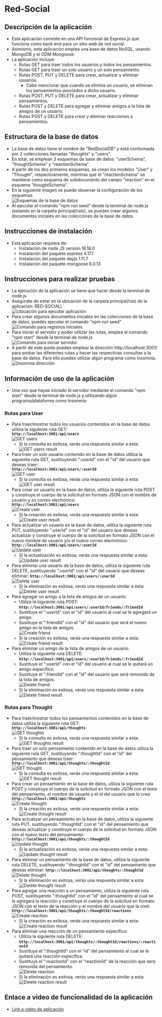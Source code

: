 # Red-Social

## Descripción de la aplicación  

* Esta aplicación consiste en una API funcional de Express.js que funciona como back end para un sitio web de red social.
* Asimismo, esta aplicación emplea una base de datos NoSQL, usando MongoDB y el ODM Mongoose.
* La aplicación incluye:
    * Rutas GET para traer todos los usuarios y todos los pensamientos.
    * Rutas GET para traer un solo usuario y un solo pensamiento.
    * Rutas POST, PUT y DELETE para crear, actualizar y eliminar usuarios.
        * Cabe mencionar que cuando se elimina un usuario, se eliminan los pensamientos asociados a dicho usuario.
    * Rutas POST, PUT y DELETE para crear, actualizar y eliminar pensamientos.
    * Rutas POST y DELETE para agregar y eliminar amigos a la lista de amigos de un usuario.
    * Rutas POST y DELETE para crear y eliminar reacciones a pensamientos.
    
## Estructura de la base de datos

 * La base de datos tiene el nombre de "RedSocialDB" y está conformada por 2 collecciones llamadas "thoughts" y "users".
 * En total, se emplean 3 esquemas de base de datos: "userSchema", "thoughtSchema" y "reactionSchema". 
 * A partir de los dos primeros esquemas, se crean los modelos "User" y "Thought", respectivamente, mientras que el "reactionSchema" se mantiene como esquema de subdocumento del campo "reaction" en el esquema "thoughtSchema".
 * En la siguiente imagen se puede observar la configuración de los esquemas.  
    ![Esquemas de la base de datos](./images/Esquemas.JPG)  
 * Al ejecutar el comando "npm run seed" desde la terminal de node.js (estando en la carpeta principal/raíz), se pueden crear algunos documentos iniciales en las colecciones de la base de datos.

## Instrucciones de instalación  

* Esta aplicación requiere de:
    * Instalación de node JS versión 16.18.0
    * Instalación del paquete express 4.17.1
    * Instalación del paquete dayjs 1.11.7
    * Instalación del paquete mongoose 6.0.13

## Instrucciones para realizar pruebas 

* La ejecución de la aplicación se tiene que hacer desde la terminal de node.js
* Asegúrate de estar en la ubicación de la carpeta principal/raíz de la aplicación: RED-SOCIAL\      
  ![Ubicación para ejecutar aplicación](./images/Path.JPG)
* Para crear algunos documentos iniciales en las colecciones de la base de datos, puedes ejecutar el comando "npm run seed"  
  ![Comando para registros iniciales](./images/Seed.JPG)
* Para iniciar el servidor y poder utilizar las rutas, emplea el comando "npm start" desde la terminal de node.js    
  ![Comando para iniciar servidor](./images/Iniciar.JPG)
* A partir de este punto puedes emplear la dirección http://localhost:3001/ para probar las diferentes rutas y hacer las respectivas consultas a la base de datos. Para ello puedes utilizar algún programa como Insomnia.    
  ![Insomnia dirección](./images/Insomnia.JPG)

## Información de uso de la aplicación

* Una vez que hayas iniciado el servidor mediante el comando "npm start" desde la terminal de node.js y utilizando algún programa/plataforma como Insomnia:

### Rutas para User

* Para traer/mostrar todos los usuarios contenidos en la base de datos utiliza la siguiente ruta GET:  
    **`http://localhost:3001/api/users`**  
    ![GET users](./images/GetUsers.JPG)    
    * Si la consulta es exitosa, verás una respuesta similar a esta:    
    ![GET users result](./images/GetUsersResult.JPG)  
* Para traer un solo usuario contenido en la base de datos utiliza la siguiente ruta GET, sustituyendo ":userId" con el "id" del usuario que deseas traer:    
    **`http://localhost:3001/api/users/:userId`**    
    ![GET user](./images/GetUser.JPG)      
    * Si la consulta es exitosa, verás una respuesta similar a esta:    
      ![GET user result](./images/GetUserResult.JPG)  
* Para crear un usuario en la base de datos, utiliza la siguiente ruta POST y construye el cuerpo de la solicitud en formato JSON con el nombre de usuario y su correo electrónico:  
    **`http://localhost:3001/api/users`**  
    ![Create user](./images/CreateUser.JPG)  
    * Si la creación es exitosa, verás una respuesta similar a esta:  
      ![Create user result](./images/CreateUserResult.JPG)  
* Para actualizar un usuario en la base de datos, utiliza la siguiente ruta PUT, sustituyendo ":userId" con el "id" del usuario que deseas actualizar y construye el cuerpo de la solicitud en formato JSON con el nuevo nombre de usuario y/o el nuevo correo electrónico:  
    **`http://localhost:3001/api/users/:userId`**   
    ![Update user](./images/UpdateUser.JPG)  
    * Si la actualización es exitosa, verás una respuesta similar a esta:   
     ![Update user result](./images/UpdateUserResult.JPG) 
* Para eliminar una usuario de la base de datos, utiliza la siguiente ruta DELETE, sustituyendo ":userId" con el "id" del usuario que deseas eliminar: 
    **`http://localhost:3001/api/users/:userId`**  
    ![Delete user](./images/DeleteUser.JPG)  
    * Si la eliminación es exitosa, verás una respuesta similar a esta:     
      ![Delete user result](./images/DeleteUserResult.JPG) 
* Para agregar un amigo a la lista de amigos de un usuario:  
    * Utiliza la siguiente ruta POST: **`http://localhost:3001/api/users/:userId/friends/:friendId`**  
    * Sustituye el ":userId" con el "id" del usuario al cual se le agregará un amigo.  
    * Sustituye el ":friendId" con el "id" del usuario que será el nuevo amigo en la lista de amigos.  
    ![Create friend](./images/CreateFriend.JPG)  
    * Si la creación es exitosa, verás una respuesta similar a esta:    
      ![Create friend result](./images/CreateFriendResult.JPG)  
* Para eliminar un amigo de la lista de amigos de un usuario:  
    * Utiliza la siguiente ruta DELETE: **`http://localhost:3001/api/users/:userId/friends/:friendId`**  
    * Sustituye el ":userId" con el "id" del usuario al cual se le quitará un amigo específico.  
    * Sustituye el ":friendId" con el "id" del usuario que será removido de la lista de amigos.  
    ![Delete friend](./images/DeleteFriend.JPG)  
    * Si la eliminación es exitosa, verás una respuesta similar a esta:   
      ![Delete friend result](./images/DeleteFriendResult.JPG)  

### Rutas para Thought

* Para traer/mostrar todos los pensamientos contenidos en la base de datos utiliza la siguiente ruta GET:    
    **`http://localhost:3001/api/thoughts`**  
    ![GET thoughts](./images/GetThoughts.JPG)  
    * Si la consulta es exitosa, verás una respuesta similar a esta:  
      ![GET thoughts result](./images/GetThoughtsResult.JPG) 
* Para traer un solo pensamiento contenido en la base de datos utiliza la siguiente ruta GET, sustituyendo ":thoughtId" con el "id" del pensamiento que deseas traer:      
    **`http://localhost:3001/api/thoughts/:thoughtId`**    
    ![GET thought](./images/GetThought.JPG)      
    * Si la consulta es exitosa, verás una respuesta similar a esta:    
      ![GET thought result](./images/GetThoughtResult.JPG) 
* Para crear un pensamiento en la base de datos, utiliza la siguiente ruta POST y construye el cuerpo de la solicitud en formato JSON con el texto del pensamiento, el nombre de usuario y el id del usuario que lo crea:  
    **`http://localhost:3001/api/thoughts`**  
    ![Create thought](./images/CreateThought.JPG)  
    * Si la creación es exitosa, verás una respuesta similar a esta:   
      ![Create thought result](./images/CreateThoughtResult.JPG)  
* Para actualizar un pensamiento en la base de datos, utiliza la siguiente ruta PUT, sustituyendo ":thoughtId" con el "id" del pensamiento que deseas actualizar y construye el cuerpo de la solicitud en formato JSON con el nuevo texto del pensamiento:  
    **`http://localhost:3001/api/thoughts/:thoughtId`**   
    ![Update thought](./images/UpdateThought.JPG)    
    * Si la actualización es exitosa, verás una respuesta similar a esta:   
     ![Update thought result](./images/UpdateThoughtResult.JPG)  
* Para eliminar un pensamiento de la base de datos, utiliza la siguiente ruta DELETE, sustituyendo ":thoughtId" con el "id" del pensamiento que deseas eliminar: 
    **`http://localhost:3001/api/thoughts/:thoughtId`**  
    ![Delete thought](./images/DeleteThought.JPG)  
    * Si la eliminación es exitosa, verás una respuesta similar a esta:     
      ![Delete thought result](./images/DeleteThoughtResult.JPG)  
* Para agregar una reacción a un pensamiento, utiliza la siguiente ruta POST, sustituyendo ":thoughtId" con el "id" del pensamiento al cual se le agregará la reacción y construye el cuerpo de la solicitud en formato JSON con el texto de la reacción y el nombre del usuario que la creó:  
    **`http://localhost:3001/api/thoughts/:thoughtId/reactions`**  
    ![Create reaction](./images/CreateReaction.JPG)  
    * Si la creación es exitosa, verás una respuesta similar a esta:    
      ![Create reaction result](./images/CreateReactionResult.JPG)  
* Para eliminar una reacción de un pensamiento específico:  
    * Utiliza la siguiente ruta DELETE: **`http://localhost:3001/api/thoughts/:thoughtId/reactions/:reactionId`**    
    * Sustituye el ":thoughtId" con el "id" del pensamiento al cual se le quitará una reacción específica.  
    * Sustituye el ":reactionId" con el "reactionId" de la reacción que será removida del pensamiento.  
    ![Delete reaction](./images/DeleteReaction.JPG)  
    * Si la eliminación es exitosa, verás una respuesta similar a esta:   
      ![Delete reaction result](./images/DeleteReactionResult.JPG) 


## Enlace a video de funcionalidad de la aplicación

* [Link a video de aplicación]()


